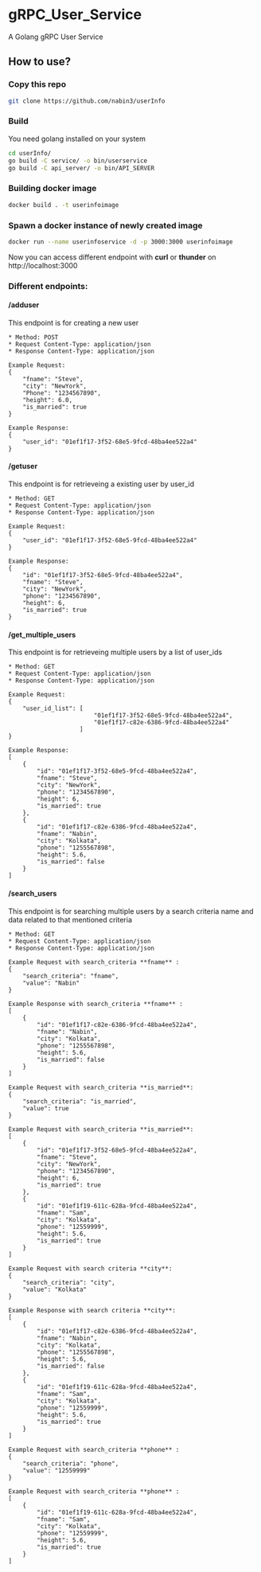 # gRPC_User_Service
A Golang gRPC User Service

## How to use?

### Copy this repo
```bash
git clone https://github.com/nabin3/userInfo
```
### Build 
You need golang installed on your system 

```bash
cd userInfo/
go build -C service/ -o bin/userservice
go build -C api_server/ -o bin/API_SERVER
```


### Building docker image
```bash
docker build . -t userinfoimage
```

### Spawn a docker instance of newly created image
```bash
docker run --name userinfoservice -d -p 3000:3000 userinfoimage
```
Now you can access different endpoint with **curl** or **thunder** on http://localhost:3000

### Different endpoints:

#### /adduser 
This endpoint is for creating a new user

    * Method: POST
    * Request Content-Type: application/json
    * Response Content-Type: application/json
    
    Example Request:
    {
        "fname": "Steve",
        "city": "NewYork",
        "Phone": "1234567890",
        "height": 6.0,
        "is_married": true
    } 
        
    Example Response:
    {
        "user_id": "01ef1f17-3f52-68e5-9fcd-48ba4ee522a4"
    }  

#### /getuser
This endpoint is for retrieveing a existing user by user_id

    * Method: GET
    * Request Content-Type: application/json
    * Response Content-Type: application/json
    
    Example Request:
    {
        "user_id": "01ef1f17-3f52-68e5-9fcd-48ba4ee522a4"
    }    

    Example Response:
    {
        "id": "01ef1f17-3f52-68e5-9fcd-48ba4ee522a4",
        "fname": "Steve",
        "city": "NewYork",
        "phone": "1234567890",
        "height": 6,
        "is_married": true
    }
 
#### /get_multiple_users
This endpoint is for retrieveing multiple users by a list of user_ids

    * Method: GET
    * Request Content-Type: application/json
    * Response Content-Type: application/json
    
    Example Request:
    {
        "user_id_list": [
                            "01ef1f17-3f52-68e5-9fcd-48ba4ee522a4",
                            "01ef1f17-c82e-6386-9fcd-48ba4ee522a4"
                        ]
    } 

    Example Response:
    [
        {
            "id": "01ef1f17-3f52-68e5-9fcd-48ba4ee522a4",
            "fname": "Steve",
            "city": "NewYork",
            "phone": "1234567890",
            "height": 6,
            "is_married": true
        },
        {
            "id": "01ef1f17-c82e-6386-9fcd-48ba4ee522a4",
            "fname": "Nabin",
            "city": "Kolkata",
            "phone": "1255567898",
            "height": 5.6,
            "is_married": false
        }
    ]
 
 #### /search_users
This endpoint is for searching multiple users by a search criteria name and data related to that mentioned criteria

    * Method: GET
    * Request Content-Type: application/json
    * Response Content-Type: application/json
    
    Example Request with search_criteria **fname** : 
    {
        "search_criteria": "fname",
        "value": "Nabin"
    }
       
    Example Response with search_criteria **fname** : 
    [
        {
            "id": "01ef1f17-c82e-6386-9fcd-48ba4ee522a4",
            "fname": "Nabin",
            "city": "Kolkata",
            "phone": "1255567898",
            "height": 5.6,
            "is_married": false
        }
    ]    

    Example Request with search_criteria **is_married**:
    {
        "search_criteria": "is_married",
        "value": true
    }

    Example Request with search_criteria **is_married**:
    [
        {
            "id": "01ef1f17-3f52-68e5-9fcd-48ba4ee522a4",
            "fname": "Steve",
            "city": "NewYork",
            "phone": "1234567890",
            "height": 6,
            "is_married": true
        },
        {
            "id": "01ef1f19-611c-628a-9fcd-48ba4ee522a4",
            "fname": "Sam",
            "city": "Kolkata",
            "phone": "12559999",
            "height": 5.6,
            "is_married": true
        }
    ]  

    Example Request with search criteria **city**:
    {
        "search_criteria": "city",
        "value": "Kolkata"
    }
        
    Example Response with search criteria **city**:
    [
        {
            "id": "01ef1f17-c82e-6386-9fcd-48ba4ee522a4",
            "fname": "Nabin",
            "city": "Kolkata",
            "phone": "1255567898",
            "height": 5.6,
            "is_married": false
        },
        {
            "id": "01ef1f19-611c-628a-9fcd-48ba4ee522a4",
            "fname": "Sam",
            "city": "Kolkata",
            "phone": "12559999",
            "height": 5.6,
            "is_married": true
        }
    ]

    Example Request with search_criteria **phone** :
    {
        "search_criteria": "phone",
        "value": "12559999"
    }

    Example Request with search_criteria **phone** :
    [
        {
            "id": "01ef1f19-611c-628a-9fcd-48ba4ee522a4",
            "fname": "Sam",
            "city": "Kolkata",
            "phone": "12559999",
            "height": 5.6,
            "is_married": true
        }
    ]